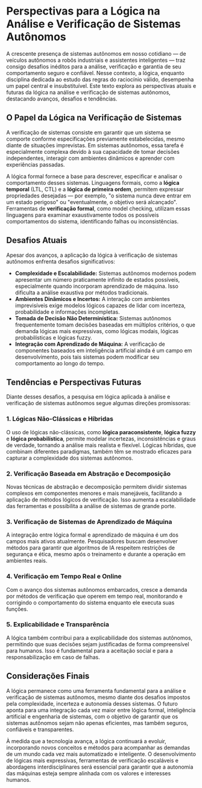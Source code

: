 # Perspectivas para a Lógica na Análise e Verificação de Sistemas Autônomos

A crescente presença de sistemas autônomos em nosso cotidiano — de veículos autônomos a robôs industriais e assistentes inteligentes — traz consigo desafios inéditos para a análise, verificação e garantia de seu comportamento seguro e confiável. Nesse contexto, a lógica, enquanto disciplina dedicada ao estudo das regras do raciocínio válido, desempenha um papel central e insubstituível. Este texto explora as perspectivas atuais e futuras da lógica na análise e verificação de sistemas autônomos, destacando avanços, desafios e tendências.

## O Papel da Lógica na Verificação de Sistemas

A verificação de sistemas consiste em garantir que um sistema se comporte conforme especificações previamente estabelecidas, mesmo diante de situações imprevistas. Em sistemas autônomos, essa tarefa é especialmente complexa devido à sua capacidade de tomar decisões independentes, interagir com ambientes dinâmicos e aprender com experiências passadas.

A lógica formal fornece a base para descrever, especificar e analisar o comportamento desses sistemas. Linguagens formais, como a **lógica temporal** (LTL, CTL) e a **lógica de primeira ordem**, permitem expressar propriedades desejadas — por exemplo, "o sistema nunca deve entrar em um estado perigoso" ou "eventualmente, o objetivo será alcançado". Ferramentas de **verificação formal**, como model checking, utilizam essas linguagens para examinar exaustivamente todos os possíveis comportamentos do sistema, identificando falhas ou inconsistências.

## Desafios Atuais

Apesar dos avanços, a aplicação da lógica à verificação de sistemas autônomos enfrenta desafios significativos:

- **Complexidade e Escalabilidade:** Sistemas autônomos modernos podem apresentar um número praticamente infinito de estados possíveis, especialmente quando incorporam aprendizado de máquina. Isso dificulta a análise exaustiva por métodos tradicionais.
- **Ambientes Dinâmicos e Incertos:** A interação com ambientes imprevisíveis exige modelos lógicos capazes de lidar com incerteza, probabilidade e informações incompletas.
- **Tomada de Decisão Não Determinística:** Sistemas autônomos frequentemente tomam decisões baseadas em múltiplos critérios, o que demanda lógicas mais expressivas, como lógicas modais, lógicas probabilísticas e lógicas fuzzy.
- **Integração com Aprendizado de Máquina:** A verificação de componentes baseados em inteligência artificial ainda é um campo em desenvolvimento, pois tais sistemas podem modificar seu comportamento ao longo do tempo.

## Tendências e Perspectivas Futuras

Diante desses desafios, a pesquisa em lógica aplicada à análise e verificação de sistemas autônomos segue algumas direções promissoras:

### 1. **Lógicas Não-Clássicas e Híbridas**

O uso de lógicas não-clássicas, como **lógica paraconsistente**, **lógica fuzzy** e **lógica probabilística**, permite modelar incertezas, inconsistências e graus de verdade, tornando a análise mais realista e flexível. Lógicas híbridas, que combinam diferentes paradigmas, também têm se mostrado eficazes para capturar a complexidade dos sistemas autônomos.

### 2. **Verificação Baseada em Abstração e Decomposição**

Novas técnicas de abstração e decomposição permitem dividir sistemas complexos em componentes menores e mais manejáveis, facilitando a aplicação de métodos lógicos de verificação. Isso aumenta a escalabilidade das ferramentas e possibilita a análise de sistemas de grande porte.

### 3. **Verificação de Sistemas de Aprendizado de Máquina**

A integração entre lógica formal e aprendizado de máquina é um dos campos mais ativos atualmente. Pesquisadores buscam desenvolver métodos para garantir que algoritmos de IA respeitem restrições de segurança e ética, mesmo após o treinamento e durante a operação em ambientes reais.

### 4. **Verificação em Tempo Real e Online**

Com o avanço dos sistemas autônomos embarcados, cresce a demanda por métodos de verificação que operem em tempo real, monitorando e corrigindo o comportamento do sistema enquanto ele executa suas funções.

### 5. **Explicabilidade e Transparência**

A lógica também contribui para a explicabilidade dos sistemas autônomos, permitindo que suas decisões sejam justificadas de forma compreensível para humanos. Isso é fundamental para a aceitação social e para a responsabilização em caso de falhas.

## Considerações Finais

A lógica permanece como uma ferramenta fundamental para a análise e verificação de sistemas autônomos, mesmo diante dos desafios impostos pela complexidade, incerteza e autonomia desses sistemas. O futuro aponta para uma integração cada vez maior entre lógica formal, inteligência artificial e engenharia de sistemas, com o objetivo de garantir que os sistemas autônomos sejam não apenas eficientes, mas também seguros, confiáveis e transparentes.

À medida que a tecnologia avança, a lógica continuará a evoluir, incorporando novos conceitos e métodos para acompanhar as demandas de um mundo cada vez mais automatizado e inteligente. O desenvolvimento de lógicas mais expressivas, ferramentas de verificação escaláveis e abordagens interdisciplinares será essencial para garantir que a autonomia das máquinas esteja sempre alinhada com os valores e interesses humanos.